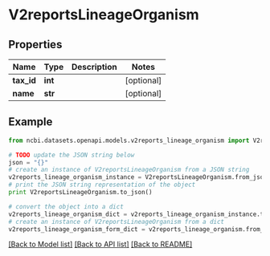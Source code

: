 # V2reportsLineageOrganism


## Properties

Name | Type | Description | Notes
------------ | ------------- | ------------- | -------------
**tax_id** | **int** |  | [optional] 
**name** | **str** |  | [optional] 

## Example

```python
from ncbi.datasets.openapi.models.v2reports_lineage_organism import V2reportsLineageOrganism

# TODO update the JSON string below
json = "{}"
# create an instance of V2reportsLineageOrganism from a JSON string
v2reports_lineage_organism_instance = V2reportsLineageOrganism.from_json(json)
# print the JSON string representation of the object
print V2reportsLineageOrganism.to_json()

# convert the object into a dict
v2reports_lineage_organism_dict = v2reports_lineage_organism_instance.to_dict()
# create an instance of V2reportsLineageOrganism from a dict
v2reports_lineage_organism_form_dict = v2reports_lineage_organism.from_dict(v2reports_lineage_organism_dict)
```
[[Back to Model list]](../README.md#documentation-for-models) [[Back to API list]](../README.md#documentation-for-api-endpoints) [[Back to README]](../README.md)


